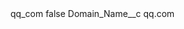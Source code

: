 <?xml version="1.0" encoding="UTF-8"?>
<CustomMetadata xmlns="http://soap.sforce.com/2006/04/metadata" xmlns:xsi="http://www.w3.org/2001/XMLSchema-instance" xmlns:xsd="http://www.w3.org/2001/XMLSchema">
    <label>qq_com</label>
    <protected>false</protected>
    <values>
        <field>Domain_Name__c</field>
        <value xsi:type="xsd:string">qq.com</value>
    </values>
</CustomMetadata>
